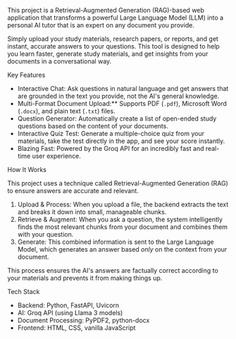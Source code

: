 This project is a Retrieval-Augmented Generation (RAG)-based web application that transforms a powerful Large Language Model (LLM) into a personal AI tutor that is an expert on any document you provide.

Simply upload your study materials, research papers, or reports, and get instant, accurate answers to your questions. This tool is designed to help you learn faster, generate study materials, and get insights from your documents in a conversational way.

Key Features

* Interactive Chat: Ask questions in natural language and get answers that are grounded in the text you provide, not the AI's general knowledge.
* Multi-Format Document Upload:** Supports PDF (`.pdf`), Microsoft Word (`.docx`), and plain text (`.txt`) files.
* Question Generator: Automatically create a list of open-ended study questions based on the content of your documents.
* Interactive Quiz Test: Generate a multiple-choice quiz from your materials, take the test directly in the app, and see your score instantly.
* Blazing Fast: Powered by the Groq API for an incredibly fast and real-time user experience.

How It Works

This project uses a technique called Retrieval-Augmented Generation (RAG) to ensure answers are accurate and relevant.

1.  Upload & Process: When you upload a file, the backend extracts the text and breaks it down into small, manageable chunks.
2.  Retrieve & Augment: When you ask a question, the system intelligently finds the most relevant chunks from your document and combines them with your question.
3.  Generate: This combined information is sent to the Large Language Model, which generates an answer based *only* on the context from your document.

This process ensures the AI's answers are factually correct according to your materials and prevents it from making things up.

Tech Stack

* Backend: Python, FastAPI, Uvicorn
* AI: Groq API (using Llama 3 models)
* Document Processing: PyPDF2, python-docx
* Frontend: HTML, CSS, vanilla JavaScript
